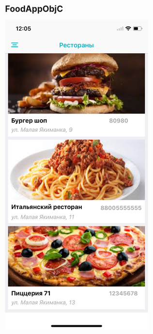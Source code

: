 # FoodAppObjC

<img src="https://github.com/metahash/FoodAppObjC/blob/master/screens/intro.png?raw=true">
